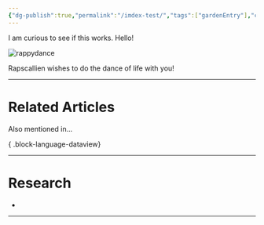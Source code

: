 ```yaml
---
{"dg-publish":true,"permalink":"/imdex-test/","tags":["gardenEntry"],"created":"2025-05-08T07:04:01.615-04:00"}
---
```





I am curious to see if this works. Hello!

![rappydance](/img/user/Files/rappydance.gif)


Rapscallien wishes to do the dance of life with you!



---
# Related Articles
Also mentioned in...

{ .block-language-dataview}


---
# Research 
* 

---




